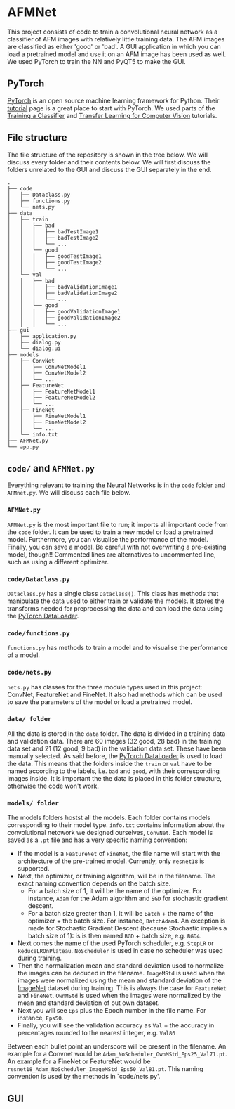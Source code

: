 # AFMNet
This project consists of code to train a convolutional neural network as a classifier of AFM images with relatively little training data. The AFM images are classified as either 'good' or 'bad'. A GUI application in which you can load a pretrained model and use it on an AFM image has been used as well. We used PyTorch to train the NN and PyQT5 to make the GUI.

## PyTorch
[PyTorch] is an open source machine learning framework for Python. Their [tutorial] page is a great place to start with PyTorch. We used parts of the [Training a Classifier] and [Transfer Learning for Computer Vision] tutorials.

## File structure
The file structure of the repository is shown in the tree below. We will discuss every folder and their contents below. We will first discuss the folders unrelated to the GUI and discuss the GUI separately in the end.

    .
    ├── code
    │   ├── Dataclass.py
    │   ├── functions.py
    │   └── nets.py
    ├── data
    │   ├── train
    │   │   ├── bad
    │   │   │   ├── badTestImage1
    │   │   │   ├── badTestImage2
    │   │   │   └── ...
    │   │   └── good
    │   │   │   ├── goodTestImage1
    │   │   │   ├── goodTestImage2
    │   │   │   └── ...
    │   └── val
    │   │   ├── bad
    │   │   │   ├── badValidationImage1
    │   │   │   ├── badValidationImage2
    │   │   │   └── ...
    │   │   └── good
    │   │   │   ├── goodValidationImage1
    │   │   │   ├── goodValidationImage2
    │   │   │   └── ...
    ├── gui
    │   ├── application.py
    │   ├── dialog.py
    │   └── dialog.ui
    ├── models
    │   ├── ConvNet
    │   │   ├── ConvNetModel1
    │   │   ├── ConvNetModel2
    │   │   └── ...
    │   ├── FeatureNet
    │   │   ├── FeatureNetModel1
    │   │   ├── FeatureNetModel2
    │   │   └── ...
    │   ├── FineNet
    │   │   ├── FineNetModel1
    │   │   ├── FineNetModel2
    │   │   └── ...
    │   └── info.txt
    ├── AFMNet.py
    └── app.py
    
## `code/` and `AFMNet.py`
Everything relevant to training the Neural Networks is in the `code` folder and `AFMnet.py`. We will discuss each file below.

### `AFMNet.py`
`AFMNet.py` is the most important file to run; it imports all important code from the `code` folder. It can be used to train a new model or load a pretrained model. Furthermore, you can visualise the performance of the model. Finally, you can save a model. Be careful with not overwriting a pre-existing model, though!! Commented lines are alternatives to uncommented line, such as using a different optimizer.

### `code/Dataclass.py`
`Dataclass.py` has a single class `Dataclass()`. This class has methods that manipulate the data used to either train or validate the models. It stores the transforms needed for preprocessing the data and can load the data using the [PyTorch DataLoader].

### `code/functions.py`
`functions.py` has methods to train a model and to visualise the performance of a model.

### `code/nets.py`
`nets.py` has classes for the three module types used in this project: ConvNet, FeatureNet and FineNet. It also had methods which can be used to save the parameters of the model or load a pretrained model.

### `data/ folder`
All the data is stored in the `data` folder. The data is divided in a training data and validation data. There are 60 images (32 good, 28 bad) in the training data set and 21 (12 good, 9 bad) in the validation data set. These have been manually selected. As said before, the [PyTorch DataLoader] is used to load the data. This means that the folders inside the `train` or `val` have to be named according to the labels, i.e. `bad` and `good`, with their corresponding images inside. It is important the the data is placed in this folder structure, otherwise the code won't work.

### `models/ folder`
The models folders hostst all the models. Each folder contains models corresponding to their model type. `info.txt` contains information about the convolutional netowork we designed ourselves, `ConvNet`. Each model is saved as a `.pt` file and has a very specific naming convention:

* If the model is a `FeatureNet` of `FineNet`, the file name will start with the architecture of the pre-trained model. Currently, only `resnet18` is supported.
* Next, the optimizer, or training algorithm, will be in the filename. The exact naming convention depends on the batch size.
    * For a batch size of 1, it will be the name of the optimizer. For instance, `Adam` for the Adam algorithm and `SGD` for stochastic gradient descent.
    * For a batch size greater than 1, it will be `Batch` + the name of the optimizer + the batch size. For instance, `BatchAdam4`. An exception is made for Stochastic Gradient Descent (because Stochastic implies a batch size of 1): is is then named `BGD` + batch size, e.g. `BGD4`.
* Next comes the name of the used PyTorch scheduler, e.g. `StepLR` or `ReduceLROnPlateau`. `NoScheduler` is used in case no scheduler was used during training.
* Then the normalization mean and standard deviation used to normalize the images can be deduced in the filename. `ImageMStd` is used when the images were normalized using the mean and standard deviation of the [ImageNet] dataset during training. This is always the case for `FeatureNet` and `FineNet`. `OwnMStd` is used when the images were normalized by the mean and standard deviation of out own dataset.
* Next you will see `Eps` plus the Epoch number in the file name. For instance, `Eps50`.
* Finally, you will see the validation accuracy as `Val` + the accuracy in percentages rounded to the nearest integer, e.g. `Val86`

Between each bullet point an underscore will be present in the filename. An example for a Convnet would be `Adam_NoScheduler_OwnMStd_Eps25_Val71.pt`. An example for a FineNet or FeatureNet would be `resnet18_Adam_NoScheduler_ImageMStd_Eps50_Val81.pt`. This naming convention is used by the methods in `code/nets.py'.

## GUI





[PyTorch]: https://pytorch.org/
[tutorial]: https://pytorch.org/tutorials
[Training a Classifier]: https://pytorch.org/tutorials/beginner/blitz/cifar10_tutorial.html#sphx-glr-beginner-blitz-cifar10-tutorial-py
[Transfer Learning for Computer Vision]: https://pytorch.org/tutorials/beginner/transfer_learning_tutorial.html
[PyTorch DataLoader]: https://pytorch.org/docs/stable/data.html#torch.utils.data.DataLoader
[ImageNet]: http://www.image-net.org/

